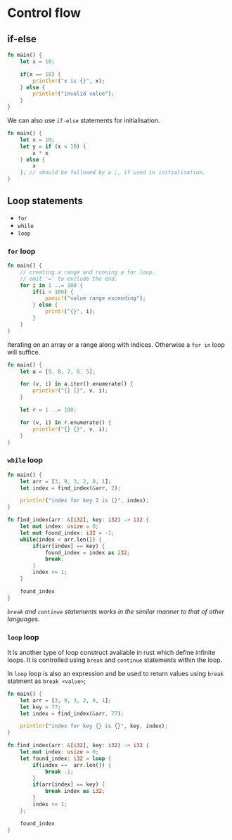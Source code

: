 # Control flow

## if-else

```rust
fn main() {
    let x = 10;

    if(x == 10) {
        println!("x is {}", x);
    } else {
        println!("invalid value");
    }
}
```
We can also use `if-else` statements for initialisation.

```rust
fn main() {
    let x = 10;
    let y = if (x < 10) {
        x * x
    } else {
        x
    }; // should be followed by a ;, if used in initialisation.
}
```

## Loop statements

- `for`
- `while`
- `loop`

### `for` loop

```rust
fn main() {
    // creating a range and running a for loop.
    // omit '=' to exclude the end. 
    for i in 1 ..= 100 {
        if(i > 100) {
            panic!("value range exceeding");
        } else {
            print!("{}", i);
        }
    }
}
```

Iterating on an array or a range along with indices. Otherwise a `for in` loop will suffice.

```rust
fn main() {
    let a = [9, 8, 7, 6, 5];

    for (v, i) in a.iter().enumerate() {
        println!("{} {}", v, i);
    }

    let r = 1 ..= 100;

    for (v, i) in r.enumerate() {
        println!("{} {}", v, i);
    }
}
```

### `while` loop

```rust
fn main() {
    let arr = [3, 9, 3, 2, 0, 1];
    let index = find_index(&arr, 2);

    println!("index for key 2 is {}", index);
}

fn find_index(arr: &[i32], key: i32) -> i32 {
    let mut index: usize = 0;
    let mut found_index: i32 = -1;
    while(index < arr.len()) {
        if(arr[index] == key) {
            found_index = index as i32;
            break;
        }
        index += 1;
    }

    found_index
}
```
*`break` and `continue` statements works in the similar manner to that of other languages.*

### `loop` loop

It is another type of loop construct available in rust which define infinite loops. It is controlled using `break` and `continue` statements within the loop.

In `loop` loop is also an expression and be used to return values using `break` statment as `break <value>`;

```rust
fn main() {
    let arr = [3, 9, 3, 2, 0, 1];
    let key = 77;
    let index = find_index(&arr, 77);

    println!("index for key {} is {}", key, index);
}

fn find_index(arr: &[i32], key: i32) -> i32 {
    let mut index: usize = 0;
    let found_index: i32 = loop {
        if(index ==  arr.len()) {
            break -1;
        }
        if(arr[index] == key) {
            break index as i32;
        }
        index += 1;
    };

    found_index
}
```